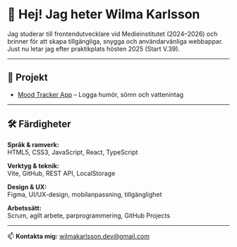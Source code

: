 # 👋 Hej! Jag heter Wilma Karlsson

Jag studerar till frontendutvecklare vid Medieinstitutet (2024–2026) och brinner för att skapa tillgängliga, snygga och användarvänliga webbappar. Just nu letar jag efter praktikplats hösten 2025 (Start V.39).

---

## 🚀 Projekt

- [Mood Tracker App](https://github.com/lillwilma/MoodTracker.git) – Logga humör, sömn och vattenintag

---

## 🛠 Färdigheter

**Språk & ramverk:**  
HTML5, CSS3, JavaScript, React, TypeScript

**Verktyg & teknik:**  
Vite, GitHub, REST API, LocalStorage

**Design & UX:**  
Figma, UI/UX-design, mobilanpassning, tillgänglighet 

**Arbetssätt:**  
Scrum, agilt arbete, parprogrammering, GitHub Projects

---

📫 **Kontakta mig:** wilmakarlsson.dev@gmail.com

